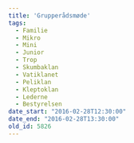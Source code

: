 ```yaml
---
title: 'Grupperådsmøde'
tags:
  - Familie
  - Mikro
  - Mini
  - Junior
  - Trop
  - Skumbaklan
  - Vatiklanet
  - Peliklan
  - Kleptoklan
  - Lederne
  - Bestyrelsen
date_start: "2016-02-28T12:30:00"
date_end: "2016-02-28T13:30:00"
old_id: 5826
---
```


